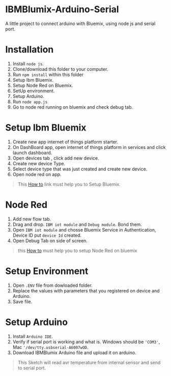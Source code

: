 # IBMBlumix-Arduino-Serial
A little project to connect arduino with Bluemix, using node js and serial port.

# Installation 
1. Install `node js`.
2. Clone/download this folder to your computer.
3. Run `npm install` within this folder
4. Setup Ibm Bluemix.
5. Setup Node Red on Bluemix.
6. SetUp environment.
7. Setup Arduino.
8. Run `node app.js`
9. Go to node red running on bluemix and check debug tab.

# Setup Ibm Bluemix
1. Create new app internet of things platform starter.
2. On DashBoard app, open internet of things platform in services and click launch dashboard.
3. Open devices tab , click add new device.
4. Create new device Type.
5. Select device type that was just created and create new device.
6. Open node red on app.

>This [How to](https://developer.ibm.com/recipes/tutorials/how-to-register-devices-in-ibm-iot-foundation/) link must help you to Setup Bluemix.

# Node Red
1. Add new flow tab.
2. Drag and drop. `IBM iot module` and `Debug module`. Bond them.
3. Open `IBM iot module` and chosse Bluemix Service in Authentication, Device ID put `device Id` created.
4. Open Debug Tab on side of screen.

>this [How to](https://developer.ibm.com/recipes/tutorials/create-a-simulated-device-with-simulated-sensors/) must help you to setup Node Red on bluemix

# Setup Environment
1. Open `.ENV` file from dowloaded folder.
2. Replace the values with parameters that you registered on device and Arduino.
3. Save file.

# Setup Arduino
1. Install `Arduino IDE`.
2. Verify if serial port is working and what is. Windows should be `'COM3'`, Mac `'/dev/tty.usbserial-A6007wOD`.
3. Download IBMBlumix Arduino file and upload it on arduino.

>This Sketch will read avr temperature from internal sensor and send to serial port.
